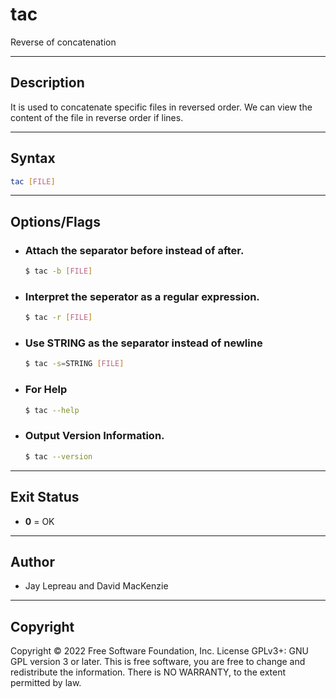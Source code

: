 # tac
Reverse of concatenation

---

## Description
It is used to concatenate specific files in reversed order.
We can view the content of the file in reverse order if lines.

---

## Syntax
```bash
tac [FILE]
```
---

## Options/Flags
- ###  Attach the separator before instead of after.
    ```bash
    $ tac -b [FILE]
    ```
- ### Interpret the seperator as a regular expression.
    ```bash
    $ tac -r [FILE]
    ```
- ### Use STRING as the separator instead of newline
    ```bash
    $ tac -s=STRING [FILE]
    ```
- ### For Help
    ```bash
    $ tac --help
    ```
- ### Output Version Information.
    ```bash
    $ tac --version
    ```

---

## Exit Status
- **0** = OK
---

## Author
- Jay Lepreau and David MacKenzie

---

## Copyright
Copyright © 2022 Free Software Foundation, Inc. License GPLv3+: GNU GPL version 3 or later.
This is free software, you are free to change and redistribute the information. There is NO WARRANTY, to the extent permitted by law.
